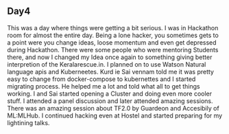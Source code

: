 ## Day4

This was a day where things were getting a bit serious. I was in Hackathon room
for almost the entire day. Being a lone hacker, you sometimes gets to a point
were you change ideas, loose momentum and even get depressed during Hackathon.
There were some people who were mentoring Students there, and now I changed my
Idea once again to something giving better interpretion of the Keralarescue.in.
I planned on to use Watson Natural language apis and Kuberneetes. Kurd ie Sai
vennam told me it was pretty easy to change from docker-compose to kubernettes
and I started migrating process. He helped me a lot and told what all to get
things working. I and Sai started opening a Cluster and doing even more cooler
stuff. I attended a panel discussion and later attended amazing sessions. There
was an amazing session about TF2.0 by Guardeon and Accesibily of ML:MLHub. I
continued hacking even at Hostel and started preparing for my lightining talks. 
